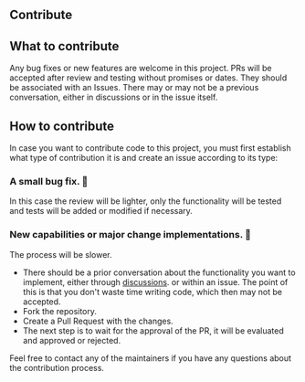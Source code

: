 ## Contribute
## What to contribute
Any bug fixes or new features are welcome in this project. PRs will be accepted after review and testing without promises or dates. They should be associated with an Issues. There may or may not be a previous conversation, either in discussions or in the issue itself.

## How to contribute
In case you want to contribute code to this project, you must first establish what type of contribution it is and create an issue according to its type:

### A small bug fix. 🐛
In this case the review will be lighter, only the functionality will be tested and tests will be added or modified if necessary.

### New capabilities or major change implementations. 🥇
The process will be slower.
- There should be a prior conversation about the functionality you want to implement, either through [discussions](https://github.com/NovoaDev/replacename/discussions). or within an issue. The point of this is that you don't waste time writing code, which then may not be accepted.
- Fork the repository.
- Create a Pull Request with the changes. 
- The next step is to wait for the approval of the PR, it will be evaluated and approved or rejected.

Feel free to contact any of the maintainers if you have any questions about the contribution process.
